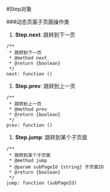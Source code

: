 #Step对象 

###动态页面子页面操作类

1. <span id="Step.next">**Step.next**</span>: 跳转到下一页
```
/**
 * 跳转到下一页
 * @method next
 * @return {boolean}
 */
next: function () 
```

1. <span id="Step.prev">**Step.prev**</span>: 跳转到上一页
```
/**
 * 跳转到上一页
 * @method prev
 * @return {boolean}
 */
prev: function ()
```

1. <span id="Step.jump">**Step.jump**</span>: 跳转到某个子页面
```
/**
 * 跳转到某个子页面
 * @method jump
 * @param subPageId {string} 子页面ID
 * @return {boolean}
 */
jump: function (subPageId)
```